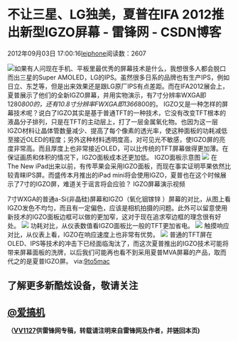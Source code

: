 
# 不让三星、LG独美，夏普在IFA 2012推出新型IGZO屏幕 - 雷锋网 - CSDN博客


2012年09月03日 17:00:16[leiphone](https://me.csdn.net/leiphone)阅读数：2607


![](http://www.leiphone.com/wp-content/uploads/2012/09/dscn1029-150x150.jpg)如果有人问现在手机、平板里最优秀的屏幕技术是什么，我想很多人都会脱口而出三星的Super AMOLED，LG的IPS。虽然很多日系的品牌也有生产IPS，例如日立、东芝等，但是出来效果还是跟LG原厂IPS有点差距。而在IFA2012展会上，夏普展示了他们的全新IGZO屏幕，并用实物演示，有7寸分辨率WXGA即1280*800的，还有10.8寸分辨率FWXGA即1366*800的。
IGZO又是一种怎样的屏幕技术呢？说白了IGZO其实是基于普通TFT的一种技术，它没有改变TFT根本的液晶分子排列，只是在TFT的主动层上，打了一层金属氧化物。也因为这一层IGZO材料让晶体管数量减少、提高了每个像素的透光率，使这种面板的功耗减低至接近OLED的程度；另外这种材料透明度高，对可见光不敏感，使IGZO屏的亮度非常高。而且厚度上也非常接近OLED，可以比传统的TFT屏幕做得更加薄。在保证画质和体积的情况下，IGZO面板成本还更加低。
IGZO面板示意图
![](http://www.leiphone.com/wp-content/uploads/2012/09/12.jpg)
在The New iPad出来以前，有传苹果会采用IGZO面板，而现在事实证明苹果依然比较青睐IPS屏。而盛传本月推出的iPad mini将会使用IGZO，夏普也在这个时候展示了7寸的IGZO屏，难道关于谣言将会应验？
IGZO屏幕演示视频

7寸WXGA的普通a-Si(非晶硅)屏幕和IGZO（氧化铟镓锌 ）屏幕的对比，从图上看IGZO发色不均匀，而且有一定偏色，应该是相机拍摄的问题。此外可以留意使用新技术的IGZO面板边框可以做的更加窄，这对于现在追求窄边框的理念很有好处。
![](http://www.leiphone.com/wp-content/uploads/2012/09/dscn1052.jpg)
功耗对比，从仪表数值看IGZO面板比一般的TFT更加省电。
![](http://www.leiphone.com/wp-content/uploads/2012/09/dscn1032.jpg)
触摸响应对比，从仪表上看，IGZO在响应速度上也非常有优势。
![](http://www.leiphone.com/wp-content/uploads/2012/09/dscn1035.jpg)
普通的TFT屏在OLED、IPS等技术的冲击下已经面临淘汰了，而这次夏普推出的IGZO技术可能将带来屏幕面板的洗牌，以后我们可能再也看不到采用夏普MVA屏幕的产品，取而代之的是夏普IGZO屏。
via:[9to5mac](http://9to5mac.com/2012/09/01/sharps-igzo-displays-on-display-at-ifa-berlin-better-touch-sensitivity-smaller-bezels-galleryvideo/#)

## 了解更多新酷炫设备，敬请关注
## [@爱搞机](http://weibo.com/u/2708473010)

**（****[VV1127](http://www.leiphone.com/author/%E5%BC%A0%E5%A8%81)****供****雷锋网****专稿，转载请注明来自雷锋网及作者，并链回本页)**

